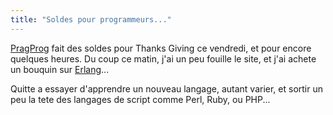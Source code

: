 ```yaml
---
title: "Soldes pour programmeurs..."
---
```


[PragProg](http://www.pragprog.com/) fait des soldes pour Thanks Giving ce
vendredi, et pour encore quelques heures. Du coup ce matin, j'ai un peu
fouille le site, et j'ai achete un bouquin sur
[Erlang](http://www.erlang.org)...

Quitte a essayer d'apprendre un nouveau langage, autant varier, et sortir un
peu la tete des langages de script comme Perl, Ruby, ou PHP...

